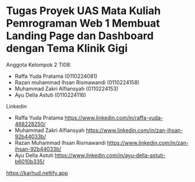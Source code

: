<h1>Tugas Proyek UAS Mata Kuliah Pemrograman Web 1 Membuat Landing Page dan Dashboard dengan Tema Klinik Gigi</h1>

<p>Anggota Kelompok 2 TI08: </p>
<ul>
  <li>Raffa Yuda Pratama (0110224081)</li>
<li>Razan muhammad Ihsan Rismawandi (0110224158)</li>
<li>Muhammad Zakri Alfiansyah (0110224153)</li>
<li>Ayu Della Astuti (0110224116)</li>
</ul>

<p>Linkedin</p>
<ul>
  <li>Raffa Yuda Pratama <a href="https://www.linkedin.com/in/raffa-yuda-468228250/">https://www.linkedin.com/in/raffa-yuda-468228250/</a></li>
  <li>Muhammad Zakri Alfiansyah <a href="https://www.linkedin.com/in/zan-ihsan-92b44033b/">https://www.linkedin.com/in/zan-ihsan-92b44033b/</a></li>
  <li>Razan Muhammad Ihsan Rismawandi <a href="https://www.linkedin.com/in/zan-ihsan-92b44033b/">https://www.linkedin.com/in/zan-ihsan-92b44033b/</a></li>
  <li>Ayu Della Astuti <a href="https://www.linkedin.com/in/ayu-della-astuti-b6010b335/">https://www.linkedin.com/in/ayu-della-astuti-b6010b335/</a></li>
</ul>

<a href="https://karhud.netlify.app">https://karhud.netlify.app</a>
